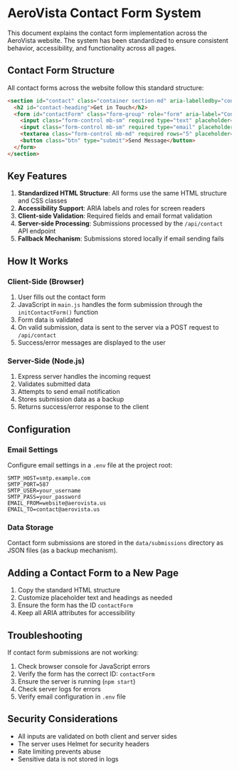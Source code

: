 # AeroVista Contact Form System

This document explains the contact form implementation across the AeroVista website. The system has been standardized to ensure consistent behavior, accessibility, and functionality across all pages.

## Contact Form Structure

All contact forms across the website follow this standard structure:

```html
<section id="contact" class="container section-md" aria-labelledby="contact-heading">
  <h2 id="contact-heading">Get in Touch</h2>
  <form id="contactForm" class="form-group" role="form" aria-label="Contact form">
    <input class="form-control mb-sm" required type="text" placeholder="Your Name" aria-label="Your name" />
    <input class="form-control mb-sm" required type="email" placeholder="Email" aria-label="Your email address" />
    <textarea class="form-control mb-md" required rows="5" placeholder="Your Message" aria-label="Your message"></textarea>
    <button class="btn" type="submit">Send Message</button>
  </form>
</section>
```

## Key Features

1. **Standardized HTML Structure**: All forms use the same HTML structure and CSS classes
2. **Accessibility Support**: ARIA labels and roles for screen readers
3. **Client-side Validation**: Required fields and email format validation
4. **Server-side Processing**: Submissions processed by the `/api/contact` API endpoint
5. **Fallback Mechanism**: Submissions stored locally if email sending fails

## How It Works

### Client-Side (Browser)

1. User fills out the contact form
2. JavaScript in `main.js` handles the form submission through the `initContactForm()` function
3. Form data is validated
4. On valid submission, data is sent to the server via a POST request to `/api/contact`
5. Success/error messages are displayed to the user

### Server-Side (Node.js)

1. Express server handles the incoming request
2. Validates submitted data
3. Attempts to send email notification
4. Stores submission data as a backup
5. Returns success/error response to the client

## Configuration

### Email Settings

Configure email settings in a `.env` file at the project root:

```
SMTP_HOST=smtp.example.com
SMTP_PORT=587
SMTP_USER=your_username
SMTP_PASS=your_password
EMAIL_FROM=website@aerovista.us
EMAIL_TO=contact@aerovista.us
```

### Data Storage

Contact form submissions are stored in the `data/submissions` directory as JSON files (as a backup mechanism).

## Adding a Contact Form to a New Page

1. Copy the standard HTML structure
2. Customize placeholder text and headings as needed
3. Ensure the form has the ID `contactForm`
4. Keep all ARIA attributes for accessibility

## Troubleshooting

If contact form submissions are not working:

1. Check browser console for JavaScript errors
2. Verify the form has the correct ID: `contactForm`
3. Ensure the server is running (`npm start`)
4. Check server logs for errors
5. Verify email configuration in `.env` file

## Security Considerations

- All inputs are validated on both client and server sides
- The server uses Helmet for security headers
- Rate limiting prevents abuse
- Sensitive data is not stored in logs 